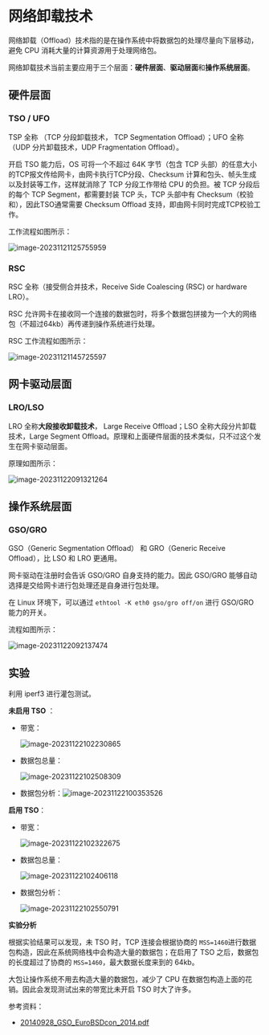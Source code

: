 # 网络卸载技术

网络卸载（Offload）技术指的是在操作系统中将数据包的处理尽量向下层移动，避免 CPU 消耗大量的计算资源用于处理网络包。

网络卸载技术当前主要应用于三个层面：**硬件层面**、**驱动层面**和**操作系统层面**。

## 硬件层面

### TSO / UFO

TSP 全称 （TCP 分段卸载技术， TCP Segmentation Offload）；UFO 全称（UDP 分片卸载技术，UDP Fragmentation Offload）。

开启 TSO 能力后，OS 可将一个不超过 64K 字节（包含 TCP 头部）的任意大小的TCP报文传给网卡，由网卡执行TCP分段、Checksum 计算和包头、帧头生成以及封装等工作，这样就消除了 TCP 分段工作带给 CPU 的负担。被 TCP 分段后的每个 TCP Segment，都需要封装 TCP 头，TCP 头部中有 Checksum（校验和），因此TSO通常需要 Checksum Offload 支持，即由网卡同时完成TCP校验工作。

工作流程如图所示：

![image-20231121125755959](https://pic.try-hard.cn/blog/2023/11/21/20231121-125801.png)



### RSC

RSC 全称（接受侧合并技术，Receive Side Coalescing (RSC)    or hardware LRO）。

RSC 允许网卡在接收同一个连接的数据包时，将多个数据包拼接为一个大的网络包（不超过64kb）再传递到操作系统进行处理。

RSC 工作流程如图所示：

![image-20231121145725597](https://pic.try-hard.cn/blog/2023/11/21/20231121-145728.png)



## 网卡驱动层面

### LRO/LSO

LRO 全称**大段接收卸载技术**， Large Receive Offload；LSO 全称大段分片卸载技术，Large Segment Offload。原理和上面硬件层面的技术类似，只不过这个发生在网卡驱动层面。

原理如图所示：

![image-20231122091321264](https://pic.try-hard.cn/blog/2023/11/22/20231122-091327.png)

## 操作系统层面

### GSO/GRO

GSO（Generic Segmentation Offload） 和 GRO（Generic Receive Offload），比 LSO 和 LRO 更通用。

网卡驱动在注册时会告诉 GSO/GRO 自身支持的能力。因此 GSO/GRO 能够自动选择是交给网卡进行包处理还是自身进行包处理。

在 Linux 环境下，可以通过 `ethtool -K eth0 gso/gro off/on` 进行 GSO/GRO 能力的开关。

流程如图所示：

![image-20231122092137474](https://pic.try-hard.cn/blog/2023/11/22/20231122-092138.png)

## 实验

利用 iperf3 进行灌包测试。

**未启用 TSO** ：

- 带宽：

  ![image-20231122102230865](https://pic.try-hard.cn/blog/2023/11/22/20231122-102231.png)

- 数据包总量：

  ![image-20231122102508309](https://pic.try-hard.cn/blog/2023/11/22/20231122-102509.png)

- 数据包分析：![image-20231122100353526](https://pic.try-hard.cn/blog/2023/11/22/20231122-100401.png)



**启用 TSO**：

- 带宽：

  ![image-20231122102322675](https://pic.try-hard.cn/blog/2023/11/22/20231122-102323.png)

- 数据包总量：

  ![image-20231122102406118](https://pic.try-hard.cn/blog/2023/11/22/20231122-102407.png)

- 数据包分析：

  ![image-20231122102550791](https://pic.try-hard.cn/blog/2023/11/22/20231122-102552.png)



**实验分析**

根据实验结果可以发现，未 TSO 时，TCP 连接会根据协商的 `MSS=1460`进行数据包构造，因此在系统网络栈中会构造大量的数据包；在启用了 TSO 之后，数据包的长度超过了协商的 `MSS=1460`，最大数据长度来到的 64kb。

大包让操作系统不用去构造大量的数据包，减少了 CPU 在数据包构造上面的花销。因此会发现测试出来的带宽比未开启 TSO 时大了许多。



参考资料：

- [20140928_GSO_EuroBSDcon_2014.pdf](https://blog-img-figure.oss-cn-chengdu.aliyuncs.com/img/20140928_GSO_EuroBSDcon_2014.pdf)
